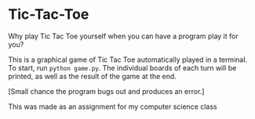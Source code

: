 # Tic-Tac-Toe
Why play Tic Tac Toe yourself when you can have a program play it for you?

This is a graphical game of Tic Tac Toe automatically played in a terminal. 
To start, run `python game.py`.
The individual boards of each turn will be printed, as well as the result of the game at the end.

[Small chance the program bugs out and produces an error.]


This was made as an assignment for my computer science class
